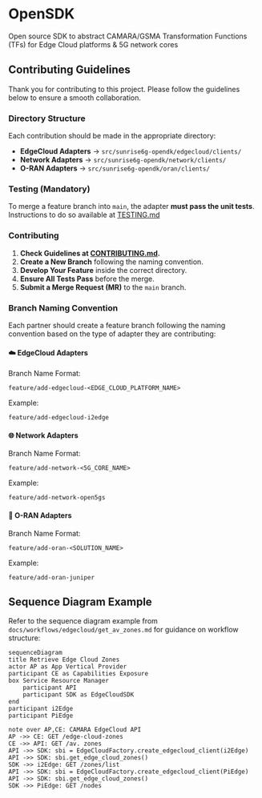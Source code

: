 # OpenSDK

Open source SDK to abstract CAMARA/GSMA Transformation Functions (TFs) for Edge Cloud platforms & 5G network cores

## Contributing Guidelines
Thank you for contributing to this project. Please follow the guidelines below to ensure a smooth collaboration.

### Directory Structure
Each contribution should be made in the appropriate directory:
- **EdgeCloud Adapters** → `src/sunrise6g-opendk/edgecloud/clients/`
- **Network Adapters** → `src/sunrise6g-opendk/network/clients/`
- **O-RAN Adapters** → `src/sunrise6g-opendk/oran/clients/`

### Testing (Mandatory)
To merge a feature branch into `main`, the adapter **must pass the unit tests**. Instructions to do so available at [TESTING.md](docs/TESTING.md)

### Contributing
1. **Check Guidelines at [CONTRIBUTING.md](docs/CONTRIBUTING.md).**
2. **Create a New Branch** following the naming convention.
3. **Develop Your Feature** inside the correct directory.
4. **Ensure All Tests Pass**  before the merge.
5. **Submit a Merge Request (MR)** to the `main` branch.

### Branch Naming Convention
Each partner should create a feature branch following the naming convention based on the type of adapter they are contributing:

#### ☁️ EdgeCloud Adapters
Branch Name Format:
```
feature/add-edgecloud-<EDGE_CLOUD_PLATFORM_NAME>
```
Example:
```
feature/add-edgecloud-i2edge
```

#### 🌐 Network Adapters
Branch Name Format:
```
feature/add-network-<5G_CORE_NAME>
```
Example:
```
feature/add-network-open5gs
```


#### 📶 O-RAN Adapters
Branch Name Format:
```
feature/add-oran-<SOLUTION_NAME>
```
Example:
```
feature/add-oran-juniper
```

## Sequence Diagram Example
Refer to the sequence diagram example from `docs/workflows/edgecloud/get_av_zones.md` for guidance on workflow structure:

```mermaid
sequenceDiagram
title Retrieve Edge Cloud Zones
actor AP as App Vertical Provider
participant CE as Capabilities Exposure
box Service Resource Manager
    participant API
    participant SDK as EdgeCloudSDK
end
participant i2Edge
participant PiEdge

note over AP,CE: CAMARA EdgeCloud API
AP ->> CE: GET /edge-cloud-zones
CE ->> API: GET /av. zones
API ->> SDK: sbi = EdgeCloudFactory.create_edgecloud_client(i2Edge)
API ->> SDK: sbi.get_edge_cloud_zones()
SDK ->> i2Edge: GET /zones/list
API ->> SDK: sbi = EdgeCloudFactory.create_edgecloud_client(PiEdge)
API ->> SDK: sbi.get_edge_cloud_zones()
SDK ->> PiEdge: GET /nodes
```
